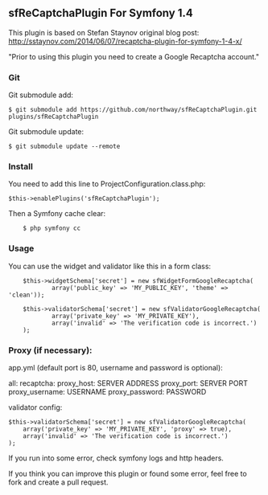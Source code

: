 ## sfReCaptchaPlugin For Symfony 1.4

This plugin is based on Stefan Staynov original blog post: http://sstaynov.com/2014/06/07/recaptcha-plugin-for-symfony-1-4-x/

"Prior to using this plugin you need to create a Google Recaptcha account."

###  Git

Git submodule add:

	$ git submodule add https://github.com/northway/sfReCaptchaPlugin.git plugins/sfReCaptchaPlugin

Git submodule update:

	$ git submodule update --remote

### Install

You need to add this line to ProjectConfiguration.class.php:

    $this->enablePlugins('sfReCaptchaPlugin');

Then a Symfony cache clear:

		$ php symfony cc

### Usage

You can use the widget and validator like this in a form class:

		$this->widgetSchema['secret'] = new sfWidgetFormGoogleRecaptcha(
				array('public_key' => 'MY_PUBLIC_KEY', 'theme' => 'clean'));

		$this->validatorSchema['secret'] = new sfValidatorGoogleRecaptcha(
				array('private_key' => 'MY_PRIVATE_KEY'),
				array('invalid' => 'The verification code is incorrect.')
		);

### Proxy (if necessary):

app.yml (default port is 80, username and password is optional):

  all:
    recaptcha:
      proxy_host: SERVER ADDRESS
      proxy_port: SERVER PORT
      proxy_username: USERNAME
      proxy_password: PASSWORD

validator config:

    $this->validatorSchema['secret'] = new sfValidatorGoogleRecaptcha(
        array('private_key' => 'MY_PRIVATE_KEY', 'proxy' => true),
        array('invalid' => 'The verification code is incorrect.')
    );

If you run into some error, check symfony logs and http headers.

If you think you can improve this plugin or found some error, feel free to fork and create a pull request.
